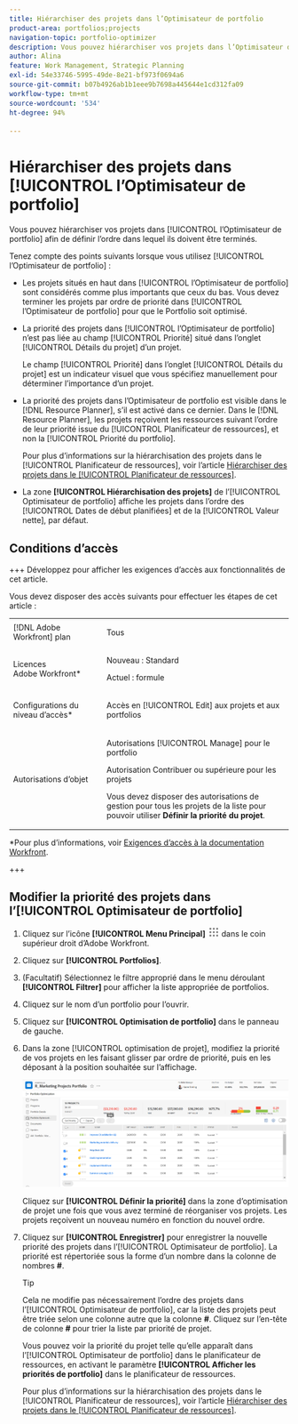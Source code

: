 ```yaml
---
title: Hiérarchiser des projets dans l’Optimisateur de portfolio
product-area: portfolios;projects
navigation-topic: portfolio-optimizer
description: Vous pouvez hiérarchiser vos projets dans l’Optimisateur de portfolio afin de définir l’ordre dans lequel ils doivent être terminés.
author: Alina
feature: Work Management, Strategic Planning
exl-id: 54e33746-5995-49de-8e21-bf973f0694a6
source-git-commit: b07b4926ab1b1eee9b7698a445644e1cd312fa09
workflow-type: tm+mt
source-wordcount: '534'
ht-degree: 94%

---
```


# Hiérarchiser des projets dans [!UICONTROL l’Optimisateur de portfolio]

Vous pouvez hiérarchiser vos projets dans [!UICONTROL l’Optimisateur de portfolio] afin de définir l’ordre dans lequel ils doivent être terminés.

Tenez compte des points suivants lorsque vous utilisez [!UICONTROL l’Optimisateur de portfolio] :

* Les projets situés en haut dans [!UICONTROL l’Optimisateur de portfolio] sont considérés comme plus importants que ceux du bas. Vous devez terminer les projets par ordre de priorité dans [!UICONTROL l’Optimisateur de portfolio] pour que le Portfolio soit optimisé.
* La priorité des projets dans [!UICONTROL l’Optimisateur de portfolio] n’est pas liée au champ [!UICONTROL Priorité] situé dans l’onglet [!UICONTROL Détails du projet] d’un projet.

  Le champ [!UICONTROL Priorité] dans l’onglet [!UICONTROL Détails du projet] est un indicateur visuel que vous spécifiez manuellement pour déterminer l’importance d’un projet.

* La priorité des projets dans l’Optimisateur de portfolio est visible dans le [!DNL Resource Planner], s’il est activé dans ce dernier. Dans le [!DNL Resource Planner], les projets reçoivent les ressources suivant l’ordre de leur priorité issue du [!UICONTROL Planificateur de ressources], et non la [!UICONTROL Priorité du portfolio].

  Pour plus d’informations sur la hiérarchisation des projets dans le [!UICONTROL Planificateur de ressources], voir l’article [Hiérarchiser des projets dans le [!UICONTROL Planificateur de ressources]](../../../resource-mgmt/resource-planning/prioritize-projects-resource-planner.md).

* La zone **[!UICONTROL Hiérarchisation des projets]** de l’[!UICONTROL Optimisateur de portfolio] affiche les projets dans l’ordre des [!UICONTROL Dates de début planifiées] et de la [!UICONTROL Valeur nette], par défaut.

## Conditions d’accès

+++ Développez pour afficher les exigences d’accès aux fonctionnalités de cet article.

Vous devez disposer des accès suivants pour effectuer les étapes de cet article :

<table style="table-layout:auto"> 
 <col> 
 <col> 
 <tbody> 
  <tr> 
   <td role="rowheader">[!DNL Adobe Workfront] plan</td> 
   <td> <p>Tous </p> </td> 
  </tr> 
  <tr> 
   <td role="rowheader">Licences Adobe Workfront*</td> 
   <td> <p>Nouveau : Standard</p>
   <p>Actuel : formule</p> </td> 
  </tr> 
  <tr> 
   <td role="rowheader">Configurations du niveau d’accès*</td> 
   <td> <p>Accès en [!UICONTROL Edit] aux projets et aux portfolios</p></td> 
  </tr> 
  <tr> 
   <td role="rowheader">Autorisations d’objet</td> 
   <td> <p>Autorisations [!UICONTROL Manage] pour le portfolio</p> <p>Autorisation Contribuer ou supérieure pour les projets</p> 
   <p>Vous devez disposer des autorisations de gestion pour tous les projets de la liste pour pouvoir utiliser <b>Définir la priorité du projet</b>.</p>
    </td> 
  </tr> 
 </tbody> 
</table>

*Pour plus d’informations, voir [Exigences d’accès à la documentation Workfront](/help/quicksilver/administration-and-setup/add-users/access-levels-and-object-permissions/access-level-requirements-in-documentation.md).

+++

## Modifier la priorité des projets dans l’[!UICONTROL Optimisateur de portfolio]

1. Cliquez sur l’icône **[!UICONTROL Menu Principal]** ![](assets/main-menu-icon.png) dans le coin supérieur droit d’Adobe Workfront.

1. Cliquez sur **[!UICONTROL Portfolios]**.
1. (Facultatif) Sélectionnez le filtre approprié dans le menu déroulant **[!UICONTROL Filtrer]** pour afficher la liste appropriée de portfolios.
1. Cliquez sur le nom d’un portfolio pour l’ouvrir.
1. Cliquez sur **[!UICONTROL Optimisation de portfolio]** dans le panneau de gauche.
1. Dans la zone [!UICONTROL optimisation de projet], modifiez la priorité de vos projets en les faisant glisser par ordre de priorité, puis en les déposant à la position souhaitée sur l’affichage.

   ![](assets/portfolio-optimizer-with-projects-nwe-350x89.png)

   Cliquez sur **[!UICONTROL Définir la priorité]** dans la zone d’optimisation de projet une fois que vous avez terminé de réorganiser vos projets. Les projets reçoivent un nouveau numéro en fonction du nouvel ordre.

1. Cliquez sur **[!UICONTROL Enregistrer]** pour enregistrer la nouvelle priorité des projets dans l’[!UICONTROL Optimisateur de portfolio]. La priorité est répertoriée sous la forme d’un nombre dans la colonne de nombres **#**.

   >[!TIP]
   >
   >Cela ne modifie pas nécessairement l’ordre des projets dans l’[!UICONTROL Optimisateur de portfolio], car la liste des projets peut être triée selon une colonne autre que la colonne **#**. Cliquez sur l’en-tête de colonne **#** pour trier la liste par priorité de projet.

   Vous pouvez voir la priorité du projet telle qu’elle apparaît dans l’[!UICONTROL Optimisateur de portfolio] dans le planificateur de ressources, en activant le paramètre **[!UICONTROL Afficher les priorités de portfolio]** dans le planificateur de ressources.

   Pour plus d’informations sur la hiérarchisation des projets dans le [!UICONTROL Planificateur de ressources], voir l’article [Hiérarchiser des projets dans le [!UICONTROL Planificateur de ressources]](../../../resource-mgmt/resource-planning/prioritize-projects-resource-planner.md).
